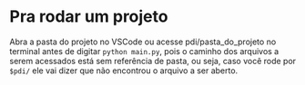# Pra rodar um projeto
Abra a pasta do projeto no VSCode ou acesse pdi/pasta_do_projeto no terminal antes de digitar `python main.py`, pois o caminho dos arquivos a serem acessados está sem referência de pasta, ou seja, caso você rode por `$pdi/` ele vai dizer que não encontrou o arquivo a ser aberto.